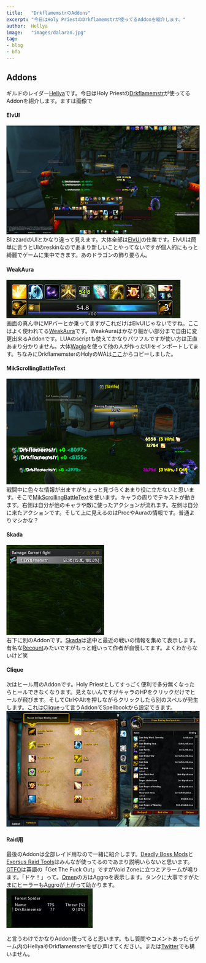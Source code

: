 ```yaml
---
title:   "DrkflamemstrのAddons"
excerpt: "今日はHoly PriestのDrkflamemstrが使ってるAddonを紹介します。"
author:  Hellya
image:   "images/dalaran.jpg"
tag:
- blog
- bfa
---  
```


## Addons  

ギルドのレイダー[Hellya](https://worldofwarcraft.com/en-us/character/us/proudmoore/hellya)です。今日はHoly Priestの[Drkflamemstr](https://worldofwarcraft.com/en-us/character/us/proudmoore/drkflamemstr)が使ってるAddonを紹介します。ますは画像で  


#### ElvUI  
![](/images/elvui.jpg)  
BlizzardのUIとかなり違って見えます。大体全部は[ElvUI](https://www.tukui.org/download.php?ui=elvui)の仕業です。ElvUIは簡単に言うとUIのreskinなのであまり新しいことやってないですが個人的にもっと綺麗でゲームに集中できます。あのドラゴンの飾り要らん。  

#### WeakAura  
![](/images/wa.jpg)  
画面の真ん中にMPバーとか乗ってますがこれだけはElvUIじゃないですね。ここはよく使われてる[WeakAura](https://www.wowace.com/projects/weakauras-2)です。WeakAuraはかなり細かい部分まで自由に変更出来るAddonです。LUAのscriptも使えてかなりパワフルですが使い方は正直あまり分かりません。大体[Wagio](https://wago.io/)を使って他の人が作ったUIをインポートしてます。ちなみにDrkflamemsterのHolyのWAは[ここ](https://wago.io/Vk1IuxiP-)からコピーしました。  

#### MikScrollingBattleText  
![](/images/miks.jpg)  
戦闘中に色々な情報が出ますがちょっと見づらくあまり役に立たないと思います。そこで[MikScrollingBattleText](https://www.curseforge.com/wow/addons/mik-scrolling-battle-text)を使います。キャラの周りでテキストが動きます。右側は自分が他のキャラや敵に使ったアクションが流れます。左側は自分に来たアクションです。そして上に見えるのはProcやAuraの情報です。普通よりマシかな？  

#### Skada  
![](/images/skada.jpg)  
右下に別のAddonです。[Skada](https://www.curseforge.com/wow/addons/skada)は途中と最近の戦いの情報を集めて表示します。有名な[Recount](https://www.curseforge.com/wow/addons/recount)みたいですがもっと軽いって作者が自慢してます。よくわからないけど笑  
  
#### Clique  
次はヒール用のAddonです。Holy Priestとしてすっごく便利で多分無くなったらヒールできなくなります。見えないんですがキャラのHPをクリックだけでヒールが飛びます。そしてCtrlやAltを押しながらクリックしたら別のスペルが発生します。これは[Clique](https://www.curseforge.com/wow/addons/clique)って言うAddonでSpellbookから設定できます。  
![](/images/clique.jpg)  


#### Raid用  
最後のAddonは全部レイド用なので一緒に紹介します。[Deadly Boss Mods](https://www.curseforge.com/wow/addons/deadly-boss-mods)と[Exorsus Raid Tools](https://www.curseforge.com/wow/addons/exorsus-raid-tools)はみんなが使ってるのであまり説明いらないと思います。[GTFO](https://www.curseforge.com/wow/addons/gtfo)は英語の「Get The Fuck Out」ですがVoid Zoneに立つとアラームが鳴ります。「ドケ！」って。[Omen](https://www.curseforge.com/wow/addons/omen-threat-meter)の方はAggroを表示します。タンクに大事ですがたまにヒーラーもAggroが上がって助かります。  
![](/images/omen.jpg)  



と言うわけでかなりAddon使ってると思います。もし質問やコメントあったらゲーム内のHellyaやDrkflamemsterをぜひ声けてください。または[Twitter](https://twitter.com/brevansio)でも構いません。  
